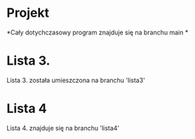 # Projekt
*Cały dotychczasowy program znajduje się na branchu main
*  
# Lista 3. 
Lista 3. została umieszczona na branchu 'lista3' 
# Lista 4
Lista 4. znajduje się na branchu 'lista4'
